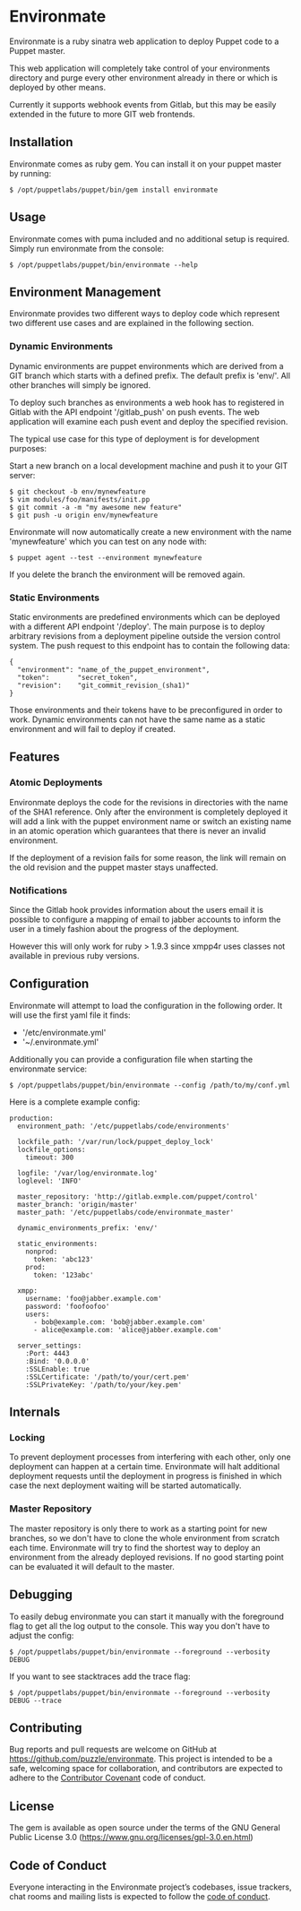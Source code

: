 # Environmate

Environmate is a ruby sinatra web application to deploy
Puppet code to a Puppet master.

This web application will completely take control of your
environments directory and purge every other environment already in there
or which is deployed by other means.

Currently it supports webhook events from Gitlab, but this may be easily
extended in the future to more GIT web frontends.

## Installation

Environmate comes as ruby gem. You can install it on
your puppet master by running:

    $ /opt/puppetlabs/puppet/bin/gem install environmate

## Usage

Environmate comes with puma included and no additional setup
is required. Simply run environmate from the console:

    $ /opt/puppetlabs/puppet/bin/environmate --help

## Environment Management

Environmate provides two different ways to deploy code which represent two
different use cases and are explained in the following section.

### Dynamic Environments

Dynamic environments are puppet environments which are derived from a
GIT branch which starts with a defined prefix. The default prefix is
'env/'. All other branches will simply be ignored.

To deploy such branches as environments a web hook has to registered in Gitlab
with the API endpoint '/gitlab_push' on push events. The web application will
examine each push event and deploy the specified revision.

The typical use case for this type of deployment is for development purposes:

Start a new branch on a local development machine and push it to your GIT
server:

    $ git checkout -b env/mynewfeature
    $ vim modules/foo/manifests/init.pp
    $ git commit -a -m "my awesome new feature"
    $ git push -u origin env/mynewfeature

Environmate will now automatically create a new environment with the name
'mynewfeature' which you can test on any node with:

    $ puppet agent --test --environment mynewfeature

If you delete the branch the environment will be removed again.

### Static Environments

Static environments are predefined environments which can be deployed with
a different API endpoint '/deploy'. The main purpose is to deploy arbitrary
revisions from a deployment pipeline outside the version control system.
The push request to this endpoint has to contain the following data:

    {
      "environment": "name_of_the_puppet_environment",
      "token":       "secret_token",
      "revision":    "git_commit_revision_(sha1)"
    }

Those environments and their tokens have to be preconfigured in order to work.
Dynamic environments can not have the same name as a static environment and will
fail to deploy if created.

## Features

### Atomic Deployments

Environmate deploys the code for the revisions in directories with the name
of the SHA1 reference. Only after the environment is completely deployed it will add
a link with the puppet environment name or switch an existing name in an atomic operation
which guarantees that there is never an invalid environment.

If the deployment of a revision fails for some reason, the link will remain on the old
revision and the puppet master stays unaffected.

### Notifications

Since the Gitlab hook provides information about the users email it is possible to
configure a mapping of email to jabber accounts to inform the user in a timely
fashion about the progress of the deployment.

However this will only work for ruby > 1.9.3 since xmpp4r uses classes not
available in previous ruby versions.

## Configuration

Environmate will attempt to load the configuration in the following order.
It will use the first yaml file it finds:

- '/etc/environmate.yml'
- '~/.environmate.yml'

Additionally you can provide a configuration file when starting the environmate
service:

    $ /opt/puppetlabs/puppet/bin/environmate --config /path/to/my/conf.yml

Here is a complete example config:

    production:
      environment_path: '/etc/puppetlabs/code/environments'

      lockfile_path: '/var/run/lock/puppet_deploy_lock'
      lockfile_options:
        timeout: 300

      logfile: '/var/log/environmate.log'
      loglevel: 'INFO'

      master_repository: 'http://gitlab.exmple.com/puppet/control'
      master_branch: 'origin/master'
      master_path: '/etc/puppetlabs/code/environmate_master'

      dynamic_environments_prefix: 'env/'

      static_environments:
        nonprod:
          token: 'abc123'
        prod:
          token: '123abc'

      xmpp:
        username: 'foo@jabber.example.com'
        password: 'foofoofoo'
        users:
          - bob@example.com: 'bob@jabber.example.com'
          - alice@example.com: 'alice@jabber.example.com'

      server_settings:
        :Port: 4443
        :Bind: '0.0.0.0'
        :SSLEnable: true
        :SSLCertificate: '/path/to/your/cert.pem'
        :SSLPrivateKey: '/path/to/your/key.pem'

## Internals

### Locking

To prevent deployment processes from interfering with each other, only one deployment
can happen at a certain time. Environmate will halt additional deployment requests
until the deployment in progress is finished in which case the next deployment waiting will
be started automatically.

### Master Repository

The master repository is only there to work as a starting point for new branches, so we
don't have to clone the whole environment from scratch each time. Environmate
will try to find the shortest way to deploy an environment from the already deployed
revisions. If no good starting point can be evaluated it will default to the master.

## Debugging

To easily debug environmate you can start it manually with the foreground flag to get all
the log output to the console. This way you don't have to adjust the config:

    $ /opt/puppetlabs/puppet/bin/environmate --foreground --verbosity DEBUG

If you want to see stacktraces add the trace flag:

    $ /opt/puppetlabs/puppet/bin/environmate --foreground --verbosity DEBUG --trace

## Contributing

Bug reports and pull requests are welcome on GitHub at https://github.com/puzzle/environmate.
This project is intended to be a safe, welcoming space for collaboration, and contributors are
expected to adhere to the [Contributor Covenant](http://contributor-covenant.org) code of conduct.

## License

The gem is available as open source under the terms of the GNU General Public License 3.0
(https://www.gnu.org/licenses/gpl-3.0.en.html)

## Code of Conduct

Everyone interacting in the Environmate project’s codebases, issue trackers, chat rooms
and mailing lists is expected to follow the
[code of conduct](https://github.com/puzzle/environmate/blob/master/CODE_OF_CONDUCT.md).

